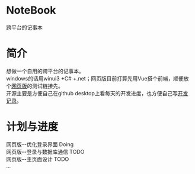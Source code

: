# NoteBook
跨平台的记事本  
# 简介  
想做一个自用的跨平台的记事本。  
windows的话用winui3 +C# +.net；网页版目前打算先用Vue搭个前端，顺便放个[网页版](https://white-night.club/NoteBook/)的测试链接先。  
开源主要是方便自己在github desktop上看每天的开发进度，也方便自己写[开发记录](https://white-night.club/index.php/blogmain/)。  
# 计划与进度  
网页版--优化登录界面 Doing   
网页版--登录与数据库通信 TODO  
网页版--主页面设计 TODO  
...


